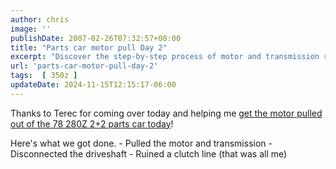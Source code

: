 ```yaml
---
author: chris
image: ''
publishDate: 2007-02-26T07:32:57+00:00
title: "Parts car motor pull Day 2"
excerpt: "Discover the step-by-step process of motor and transmission removal from a '78 280z 2+2 parts car in this insightful blog post."
url: 'parts-car-motor-pull-day-2'
tags:  [ 350z ] 
updateDate: 2024-11-15T12:15:17-06:00
---
```


Thanks to Terec for coming over today and helping me [get the motor pulled out of the 78 280Z 2+2 parts car today](/project-240z-day-2-of-parts-car-motor-pull)!

    
Here's what we got done.
    - Pulled the motor and transmission
    - Disconnected the driveshaft
    - Ruined a clutch line (that was all me)

